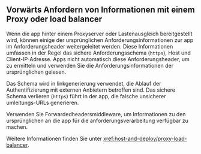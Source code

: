 ## <a name="forward-request-information-with-a-proxy-or-load-balancer"></a>Vorwärts Anfordern von Informationen mit einem Proxy oder load balancer

Wenn die app hinter einem Proxyserver oder Lastenausgleich bereitgestellt wird, können einige der ursprünglichen Anforderungsinformationen zur app im Anforderungsheader weitergeleitet werden. Diese Informationen umfassen in der Regel das sichere Anforderungsschema (`https`), Host und Client-IP-Adresse. Apps nicht automatisch diese Anforderungsheader, um zu ermitteln und verwenden Sie die Anforderungsinformationen der ursprünglichen gelesen.

Das Schema wird in linkgenerierung verwendet, die Ablauf der Authentifizierung mit externen Anbietern betroffen sind. Das sichere Schema verlieren (`https`) führt in der app, die falsche unsicherer umleitungs-URLs generieren.

Verwenden Sie Forwardedheadersmiddleware, um Informationen zu den ursprünglichen an die app für die anforderungsverarbeitung verfügbar zu machen.

Weitere Informationen finden Sie unter <xref:host-and-deploy/proxy-load-balancer>.
